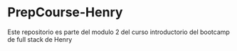 # PrepCourse-Henry
Este repositorio es parte del modulo 2 del curso introductorio del bootcamp de full stack de Henry
